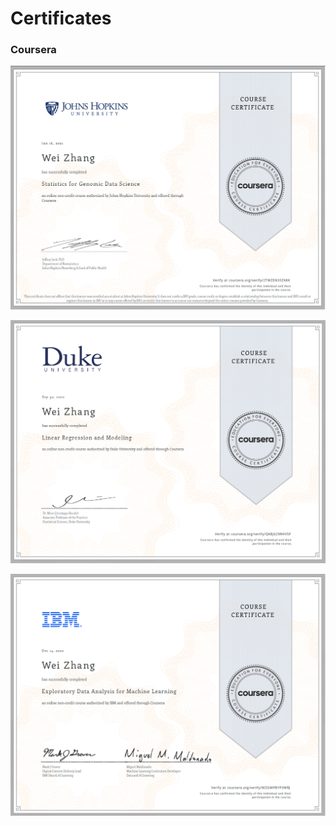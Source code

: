 
# Certificates

### Coursera
![Statistics_for_Genomic_Data_Science](./Files/Statistics_for_Genomic_Data_Science.png)




![Linear_Regression](./Files/Coursera_Linear_Regression.png)





![IBM_EDA](./Files/IBM_EDA.png)